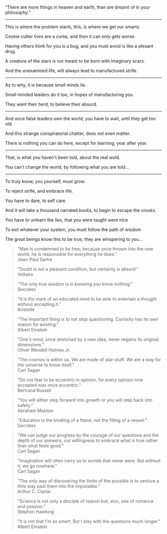 “There are more things in heaven and earth,
than are dreamt of in your philosophy.”

---

This is where the problem starts,
this, is where we get our smarts.

Cookie cutter lives are a curse,
and then it can only gets worse.

Having others think for you is a bug,
and you must avoid is like a plesant drug.

A creature of the stars
is not meant to be born with imaginary scars.

And the unexamined life,
will always lead to manufactured strife.

---

As to why,
it is because small minds lie.

Small minded leaders do it too,
in hopes of manufacturing you.

They want their herd,
to believe their absurd.

---

And once false leaders own the world,
you have to wait, until they get too old.

And this strange conspiratorial chatter,
does not even matter.

There is nothing you can do here,
except for learning, year after year.

---

That, is what you haven't been told,
about the real wold.

You can’t change the world,
by following what you are told…

---

To truly know,
you yourself, must grow.

To reject strife,
and embrace life.

You have to dare,
to self care.

And it will take a thousand narrated books,
to begin to escape the crooks.

You have to unlearn the lies,
that you were taught were nice

To exit whatever your system,
you must follow the path of wisdom

The great beings know this to be true,
they are whispering to you…



> "Man is condemned to be free; because once thrown into the new world, he is responsible for everything he does."  
  Jean-Paul Sartre

> "Doubt is not a pleasant condition, but certainty is absurd."  
  Voltaire

> "The only true wisdom is in knowing you know nothing."  
  Socrates

> "It is the mark of an educated mind to be able to entertain a thought without accepting it."  
  Aristotle

> "The important thing is to not stop questioning. Curiosity has its own reason for existing."  
  Albert Einstein

> "One's mind, once stretched by a new idea, never regains its original dimensions."  
  Oliver Wendell Holmes Jr.

> "The cosmos is within us. We are made of star-stuff. We are a way for the universe to know itself."  
  Carl Sagan

> "Do not fear to be eccentric in opinion, for every opinion now accepted was once eccentric."  
  Bertrand Russell

> "You will either step forward into growth or you will step back into safety."  
  Abraham Maslow

> "Education is the kindling of a flame, not the filling of a vessel."  
  Socrates

> "We can judge our progress by the courage of our questions and the depth of our answers, our willingness to embrace what is true rather than what feels good."  
  Carl Sagan

> "Imagination will often carry us to worlds that never were. But without it, we go nowhere."  
  Carl Sagan

> "The only way of discovering the limits of the possible is to venture a little way past them into the impossible."  
  Arthur C. Clarke

> "Science is not only a disciple of reason but, also, one of romance and passion."  
  Stephen Hawking

> "It is not that I'm so smart. But I stay with the questions much longer."  
  Albert Einstein
